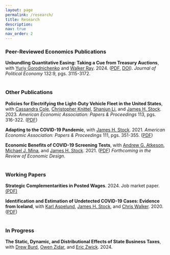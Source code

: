 ```yaml
---
layout: page
permalink: /research/
title: Research
description:  
nav: true
nav_order: 2
---
```


### Peer-Reviewed Economics Publications

**Unbundling Quantitative Easing: Taking a Cue from Treasury Auctions**, with [Yuriy Gorodnichenko](https://eml.berkeley.edu/~ygorodni/) and [Walker Ray](https://sites.google.com/view/walkerdray). 2024. ([PDF](https://www.mdroste.com/files/tauctionx.pdf), [DOI](https://doi.org/10.1086/729581)). *Journal of Political Economy* 132:9, pgs. 3115-3172. <br><br>


### Other Publications

**Policies for Electrifying the Light-Duty Vehicle Fleet in the United States**, with [Cassandra Cole](https://heep.hks.harvard.edu/people/cassandra-cole), [Christopher Knittel](https://mitsloan.mit.edu/faculty/directory/christopher-knittel), [Shanjun Li](http://li.dyson.cornell.edu/), and [James H. Stock](https://scholar.harvard.edu/stock/home). 2023. *American Economic Association: Papers & Proceedings* 113, pgs. 316-322. ([PDF](https://www.aeaweb.org/articles?id=10.1257/pandp.20231063))

**Adapting to the COVID-19 Pandemic**, with [James H. Stock](https://scholar.harvard.edu/stock/home). 2021. *American Economic Association: Papers & Proceedings* 111, pgs. 351-355. ([PDF](https://www.aeaweb.org/articles?id=10.1257/pandp.20211063))

**Economic Benefits of COVID-19 Screening Tests**, with [Andrew G. Atkeson](https://sites.google.com/site/andyatkeson/), [Michael J. Mina](https://ccdd.hsph.harvard.edu/people/michael-mina/), and [James H. Stock](https://scholar.harvard.edu/stock/home). 2021. ([PDF](https://www.nber.org/papers/w28031)) *Forthcoming in the Review of Economic Design*.  <br><br>


### Working Papers

**Strategic Complementarities in Posted Wages**. 2024. Job market paper. [(PDF)](/files/jmp_droste_current.pdf)

**Identification and Estimation of Undetected COVID-19 Cases: Evidence from Iceland**, with [Karl Aspelund](https://economics.mit.edu/people/phd-students/karl-m-aspelund), [James H. Stock](https://scholar.harvard.edu/stock/home), and [Chris Walker](https://economics.harvard.edu/people/chris-walker). 2020. ([PDF](https://www.medrxiv.org/content/10.1101/2020.04.06.20055582v2.full)) <br><br>


### In Progress

**The Static, Dynamic, and Distributional Effects of State Business Taxes**, with [Drew Burd](https://economics.uchicago.edu/directory/samuel-burd), [Owen Zidar](https://zidar.princeton.edu/), and [Eric Zwick](http://www.ericzwick.com/). 2024.
